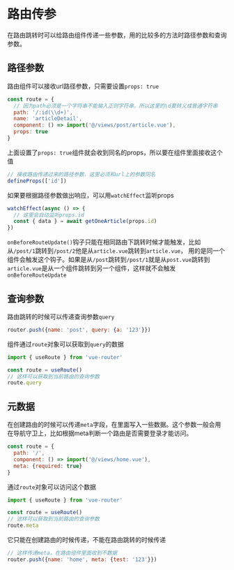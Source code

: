 # 路由传参

在路由跳转时可以给路由组件传递一些参数，用的比较多的方法时路径参数和查询参数。

## 路径参数

路由组件可以接收url路径参数，只需要设置`props: true`

```js
const route = {
  // 因为path必须是一个字符串不能输入正则字符串，所以这里的\d要转义成普通字符串
  path: '/:id(\\d+)',
  name: 'articleDetail',
  component: () => import('@/views/post/article.vue'),
  props: true
}
```

上面设置了`props: true`组件就会收到同名的props，所以要在组件里面接收这个值

```js
// 接收路由传递过来的路径参数，这里必须和url上的参数同名
defineProps(['id'])
```

如果要根据路径参数做出响应，可以用`watchEffect`监听props

```js
watchEffect(async () => {
  // 这里会自动监听props.id
  const { data } = await getOneArticle(props.id)
})
```

`onBeforeRouteUpdate()`钩子只能在相同路由下跳转时候才能触发，比如从`/post/1`跳转到`/post/2`他是从`article.vue`跳转到`article.vue`，
用的是同一个组件会触发这个钩子。如果是从`/post`跳转到`/post/1`就是从`post.vue`跳转到`article.vue`是从一个组件跳转到另一个组件，这样就不会触发`onBeforeRouteUpdate`


## 查询参数

路由跳转的时候可以传递查询参数`query`

```js
router.push({name: 'post', query: {a: '123'}})
```

组件通过`route`对象可以获取到`query`的数据

```js
import { useRoute } from 'vue-router'

const route = useRoute()
// 这样可以获取到当前路由的查询参数
route.query
```


## 元数据

在创建路由的时候可以传递`meta`字段，在里面写入一些数据。这个参数一般会用在导航守卫上，比如根据meta判断一个路由是否需要登录才能访问。

```js
const route = {
  path: '/',
  component: () => import('@/views/home.vue'), 
  meta: {required: true}
}
```

通过`route`对象可以访问这个数据

```js
import { useRoute } from 'vue-router'

const route = useRoute()
// 这样可以获取到当前路由的查询参数
route.meta
```

它只能在创建路由的时候传递，不能在路由跳转的时候传递

```js
// 这样传递meta，在路由组件里面收到不数据
router.push({name: 'home', meta: {test: '123'}})
```
